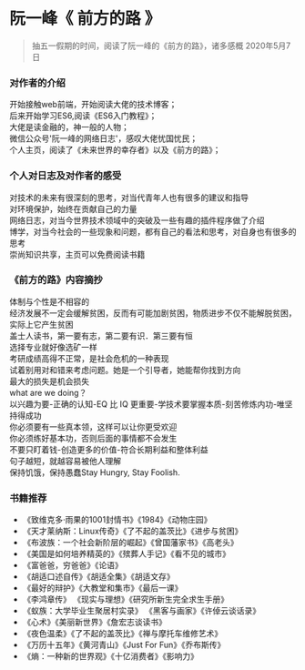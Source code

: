 # 阮一峰《 前方的路 》

 > 抽五一假期的时间，阅读了阮一峰的《前方的路》，诸多感概
 > 2020年5月7日

### 对作者的介绍
  开始接触web前端，开始阅读大佬的技术博客；<br/>
  后来开始学习ES6,阅读《ES6入门教程》；<br/>
  大佬是读金融的，神一般的人物；<br/>
  微信公众号'阮一峰的网络日志'，感叹大佬忧国忧民；<br/>
  个人主页，阅读了《未来世界的幸存者》以及《前方的路》；<br/>

### 个人对日志及对作者的感受
  对技术的未来有很深刻的思考，对当代青年人也有很多的建议和指导<br/>
  对环境保护，始终在贡献自己的力量<br/>
  网络日志，对当今世界技术领域中的突破及一些有趣的插件程序做了介绍<br/>
  博学，对当今社会的一些现象和问题，都有自己的看法和思考，对自身也有很多的思考<br/>
  崇尚知识共享，主页可以免费阅读书籍<br/>

### 《前方的路》内容摘抄
  体制与个性是不相容的<br/>
  经济发展不一定会缓解贫困，反而有可能加剧贫困，物质进步不仅不能解脱贫困，实际上它产生贫困<br/>
  盖士人读书，第一要有志，第二要有识．第三要有恒<br/>
  选择专业就好像选矿一样<br/>
  考研成绩高得不正常，是社会危机的一种表现<br/>
  试着别用对和错来考虑问题。她是一个引导者，她能帮你找到方向<br/>
  最大的损失是机会损失<br/>
  what are we doing？<br/>
  以兴趣为要-正确的认知-EQ 比 IQ 更重要-学技术要掌握本质-刻苦修炼内功-唯坚持得成功<br/>
  你必须要有一些真本领，这样可以让你更受欢迎<br/>
  你必须练好基本功，否则后面的事情都不会发生<br/>
  不要只盯着钱-创造更多的价值-符合长期利益和整体利益<br/>
  句子越短，就越容易被他人理解<br/>
  保持饥饿，保持愚蠢Stay Hungry, Stay Foolish.<br/>
  
### 书籍推荐
  - 《致维克多·雨果的1001封情书》《1984》《动物庄园》
  - 《天才莱纳斯：Linux传奇》《了不起的盖茨比》《进步与贫困》
  - 《布波族：一个社会新阶层的崛起》《曾国藩家书》《高老头》
  - 《美国是如何培养精英的》《殡葬人手记》《看不见的城市》
  - 《富爸爸，穷爸爸》《论语》
  - 《胡适口述自传》《胡适全集》《胡适文存》
  - 《最好的辩护》《大教堂和集市》《最后一课》
  - 《李鸿章传》 《现实与理想》《研究所新生完全求生手册》
  - 《蚁族：大学毕业生聚居村实录》 《黑客与画家》《许倬云谈话录》
  - 《心术》《美丽新世界》《詹宏志谈读书》
  - 《夜色温柔》《了不起的盖茨比》《禅与摩托车维修艺术》
  - 《万历十五年》《黄河青山》《Just For Fun》《乔布斯传》
  - 《熵：一种新的世界观》《十亿消费者》《影响力》




  


